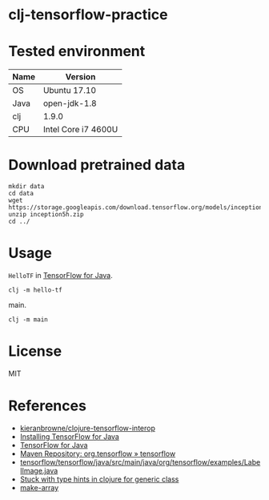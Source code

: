 # clj-tensorflow-practice

# Tested environment

Name | Version
---- | ----
OS   | Ubuntu 17.10
Java | open-jdk-1.8
clj  | 1.9.0
CPU  | Intel Core i7 4600U

# Download pretrained data

```
mkdir data
cd data
wget https://storage.googleapis.com/download.tensorflow.org/models/inception5h.zip
unzip inception5h.zip
cd ../
```

# Usage

`HelloTF` in [TensorFlow for Java](https://www.tensorflow.org/install/install_java).
```
clj -m hello-tf
```

main.
```
clj -m main
```

# License

MIT

# References

- [kieranbrowne/clojure-tensorflow-interop](https://github.com/kieranbrowne/clojure-tensorflow-interop)
- [Installing TensorFlow for Java](https://www.tensorflow.org/install/install_java)
- [TensorFlow for Java](https://github.com/tensorflow/tensorflow/blob/master/tensorflow/java/README.md)
- [Maven Repository: org.tensorflow » tensorflow](https://mvnrepository.com/artifact/org.tensorflow/tensorflow)
- [tensorflow/tensorflow/java/src/main/java/org/tensorflow/examples/LabelImage.java](https://github.com/tensorflow/tensorflow/blob/master/tensorflow/java/src/main/java/org/tensorflow/examples/LabelImage.java)
- [Stuck with type hints in clojure for generic class](https://stackoverflow.com/questions/32122495/stuck-with-type-hints-in-clojure-for-generic-class)
- [make-array](https://clojuredocs.org/clojure.core/make-array)
